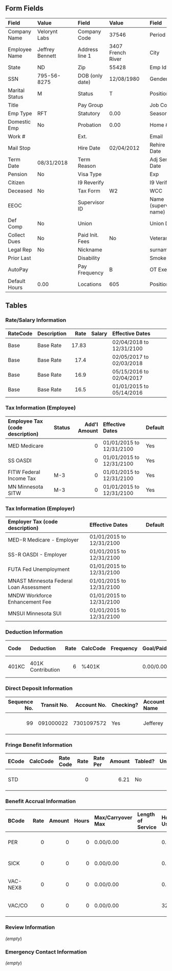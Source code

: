 ## Form Fields
| Field          | Value           |     | Field           | Value             |      | Field                  | Value                    |
|:---------------|:----------------|:----|:----------------|:------------------|:-----|:-----------------------|:-------------------------|
| Company Name   | Velorynt Labs   |     | Company Code    | 37546             |      | Period                 | 12/17/2024 to 12/26/2024 |
| Employee Name  | Jeffrey Bennett |     | Address line 1  | 3407 French River |      | City                   | Juliemouth               |
| State          | ND              |     | Zip             | 55428             |      | Emp Id                 | 2796                     |
| SSN            | 795-56-8275     |     | DOB (only date) | 12/08/1980        |      | Gender                 | M                        |
| Marital Status | M               |     | Status          | T                 |      | Position               |                          |
| Title          |                 |     | Pay Group       |                   |      | Job Code               |                          |
| Emp Type       | RFT             |     | Statutory       | 0.00              |      | Seasonal               | 0.00                     |
| Domestic Emp   | No              |     | Probation       | 0.00              |      | Home #                 | 373-146-1203             |
| Work #         |                 |     | Ext.            |                   |      | Email                  | aaronbyrd@exple.net      |
| Mail Stop      |                 |     | Hire Date       | 02/04/2012        |      | Rehire Date            |                          |
| Term Date      | 08/31/2018      |     | Term Reason     |                   |      | Adj Sen Date           |                          |
| Pension        | No              |     | Visa Type       |                   |      | Exp                    |                          |
| Citizen        |                 |     | I9 Reverify     |                   |      | I9 Verified            | No                       |
| Deceased       | No              |     | Tax Form        | W2                |      | WCC                    | 8810                     |
| EEOC           |                 |     | Supervisor ID   |                   |      | Name (supervisor name) |                          |
| Def Comp       | No              |     | Union           |                   |      | Union Date             |                          |
| Collect Dues   | No              |     | Paid Init. Fees | No                |      | Veteran                |                          |
| Legal Rep      | No              |     | Nickname        |                   |      | surname                |                          |
| Prior Last     |                 |     | Disability      |                   |      | Smoker                 | No                       |
| AutoPay        |                 |     | Pay Frequency   | B                 |      | OT Exempt              | No                       |
| Default Hours  | 0.00            |     | Locations       | 605               |      | Positions              | 700                      |

## Tables

### Rate/Salary Information
| RateCode   | Description   |   Rate | Salary   | Effective Dates          |
|:-----------|:--------------|-------:|:---------|:-------------------------|
| Base       | Base Rate     |  17.83 |          | 02/04/2018 to 12/31/2100 |
| Base       | Base Rate     |  17.4  |          | 02/05/2017 to 02/03/2018 |
| Base       | Base Rate     |  16.9  |          | 05/15/2016 to 02/04/2017 |
| Base       | Base Rate     |  16.5  |          | 01/01/2015 to 05/14/2016 |

### Tax Information (Employee)
| Employee Tax (code description)   | Status   |   Add'l Amount | Effective Dates          | Default   |
|:----------------------------------|:---------|---------------:|:-------------------------|:----------|
| MED Medicare                      |          |              0 | 01/01/2015 to 12/31/2100 | Yes       |
| SS OASDI                          |          |              0 | 01/01/2015 to 12/31/2100 | Yes       |
| FITW Federal Income Tax           | M-3      |              0 | 01/01/2015 to 12/31/2100 | Yes       |
| MN Minnesota SITW                 | M-3      |              0 | 01/01/2015 to 12/31/2100 | Yes       |

### Tax Information (Employer)
| Employer Tax (code description)         | Effective Dates          | Default   |
|:----------------------------------------|:-------------------------|:----------|
| MED-R Medicare - Employer               | 01/01/2015 to 12/31/2100 |           |
| SS-R OASDI - Employer                   | 01/01/2015 to 12/31/2100 |           |
| FUTA Fed Unemployment                   | 01/01/2015 to 12/31/2100 |           |
| MNAST Minnesota Federal Loan Assessment | 01/01/2015 to 12/31/2100 |           |
| MNDW Workforce Enhancement Fee          | 01/01/2015 to 12/31/2100 |           |
| MNSUI Minnesota SUI                     | 01/01/2015 to 12/31/2100 |           |

### Deduction Information
| Code   | Deduction         |   Rate | CalcCode   | Frequency   | Goal/Paid   | Min/Max/Annual Max   |   Arrears | Agency   | Effective Dates          |
|:-------|:------------------|-------:|:-----------|:------------|:------------|:---------------------|----------:|:---------|:-------------------------|
| 401KC  | 401K Contribution |      6 | %401K      |             | 0.00/0.00   | 0.00/0.00/0.00       |         0 |          | 04/08/2016 to 12/31/2100 |

### Direct Deposit Information
|   Sequence No. |   Transit No. |   Account No. | Checking?   | Account Name   | Amount Code   |   Amount | Prenote Date   | Effective Dates          | Exclude Special   |
|---------------:|--------------:|--------------:|:------------|:---------------|:--------------|---------:|:---------------|:-------------------------|:------------------|
|             99 |     091000022 |    7301097572 | Yes         | Jefferey       | %             |      100 | 01/01/2015     | 01/01/2000 to 12/31/2100 |                   |

### Fringe Benefit Information
| ECode   | CalcCode   | Rate Code   |   Rate | Rate Per   |   Amount | Tabled?   |   Units | Frequency   | Goal/Paid/Goal Bal.   | Min/Max/Ann. Max   | Effective Dates          |
|:--------|:-----------|:------------|-------:|:-----------|---------:|:----------|--------:|:------------|:----------------------|:-------------------|:-------------------------|
| STD     |            |             |      0 |            |     6.21 | No        |       0 | B5          | 0.00/0.00/0.00        | 0.00/0.00/0.00     | 01/01/2018 to 12/31/2100 |

### Benefit Accrual Information
| BCode    |   Rate |   Amount |   Hours | Max/Carryover Max   | Length of Service   | Hours: Used/Avail/Total/Prob   | Dollars: Used/Avail/Total/Prob   | Effective Dates          |
|:---------|-------:|---------:|--------:|:--------------------|:--------------------|:-------------------------------|:---------------------------------|:-------------------------|
| PER      |      0 |        0 |       0 | 0.00/0.00           |                     | 0.00/0.00/0.00/0.00            | 0.00/0.00/0.00/0.00              | 01/01/2016 to 12/31/2100 |
| SICK     |      0 |        0 |       0 | 0.00/0.00           |                     | 0.00/0.00/0.00/0.00            | 0.00/0.00/0.00/0.00              | 01/01/2016 to 12/31/2100 |
| VAC-NEX8 |      0 |        0 |       0 | 0.00/0.00           |                     | 0.00/0.00/0.00/0.00            | 0.00/0.00/0.00/0.00              | 01/01/2016 to 12/31/2100 |
| VAC/CO   |      0 |        0 |       0 | 0.00/0.00           |                     | 32.52/0.00/0.00/0.00           | 579.83/0.00/0.00/0.00            | 01/01/2018 to 06/30/2018 |

### Review Information
_(empty_)

### Emergency Contact Information
_(empty_)
